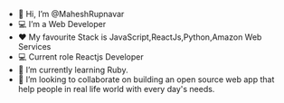 - 👋 Hi, I’m @MaheshRupnavar
- 💻 I’m a Web Developer
- ❤ My favourite Stack is JavaScript,ReactJs,Python,Amazon Web Services
- 💻 Current role Reactjs Developer
- 🌱 I’m currently learning Ruby.
- 💞️ I’m looking to collaborate on building an open source web app that help people in real life world with every day's needs.



